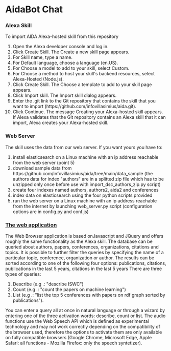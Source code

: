 # AidaBot Chat

<h3>Alexa Skill</h3>
To import AIDA Alexa-hosted skill from this repository

<ol>
  <li>Open the Alexa developer console and log in.</li>
  <li>Click Create Skill. The Create a new skill page appears.</li>
  <li>For Skill name, type a name.</li>
  <li>For Default language, choose a language (en.US).</li>
  <li>For Choose a model to add to your skill, select Custom.</li>
  <li>For Choose a method to host your skill's backend resources, select Alexa-Hosted (Node.js).</li>
  <li>Click Create Skill. The Choose a template to add to your skill page appears.</li>
  <li>Click Import skill. The Import skill dialog appears.</li>
  <li>Enter the .git link to the Git repository that contains the skill that you want to import (https://github.com/infovillasimius/aida.git).</li>
  <li>Click Continue. The message Creating your Alexa-hosted skill appears. If Alexa validates that the Git repository contains an Alexa skill that it can import, Alexa creates       your Alexa-hosted skill.</li>
</ol>

<h3>Web Server</h3>
The skill uses the data from our web server. If you want yours you have to:
<ol>
<li>install elasticsearch on a Linux machine with an ip address reachable from the web server (point 5)</li>
<li>download sample data from https://github.com/infovillasimius/aida/tree/main/data_sample (the authors data for index "authors" are in a splitted zip file which has to be unzipped only once before use with import_dsc_authors_zip.py script)</li>
<li>create four indexes named authors, authors2, aida2 and conferences</li>
<li>index data on elasticsearch using the four python scripts provided</li>
<li>run the web server on a Linux machine with an ip address reachable from the internet by launching web_server.py script (configuration options are in config.py and conf.js)</li>
</ol>

<h3><a href="https://aidabot.ddns.net" target="_blank">The web application</a></h3>
The Web Browser application is based onJavascript and JQuery and offers roughly the same functionality as the Alexa skill.
The database can be queried about authors, papers, conferences, organizations, citations and topics.
It is possible to further filter the queries by specifying the name of a particular topic, conference, organization or author.
The results can be sorted according to one of the following four options: publications, citations, publications in the last 5 years, citations in the last 5 years
There are three types of queries:
<ol>
  <li> Describe (e.g .: "describe ISWC")</li>
  <li> Count (e.g .: "count the papers on machine learning")</li>
  <li> List (e.g .: "list the top 5 conferences with papers on rdf graph sorted by publications").</li>
</ol>

You can enter a query all at once in natural language or through a wizard by entering one of the three activation words: describe, count or list.
The audio functions use the Web Speech API which is defined as experimental technology and may not work correctly depending on the compatibility of the browser used, therefore the options to activate them are only available on fully compatible browsers (Google Chrome, Microsoft Edge, Apple Safari: all functions - Mozilla Firefox: only the speech syntetizer).
